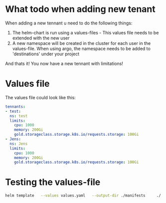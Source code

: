 # What todo when adding new tenant
When adding a new tennant u need to do the following things:
1. The helm-chart is run using a values-files - This values file needs to be extended with the new user
1. A new namespace will be created in the cluster for each user in the values-file. When using argo, the namespace needs to be added to 'destinations' under your project

And thats it! You now have a new tennant with limitations!


# Values file
The values file could look like this:

```yml
tennants:
- test:
  ns: test
  limits:
    cpu: 1000
    memory: 200Gi
    gold.storageclass.storage.k8s.io/requests.storage: 100Gi
- Jens:
  ns: Jens
  limits:
    cpu: 1000
    memory: 200Gi
    gold.storageclass.storage.k8s.io/requests.storage: 100Gi
```

# Testing the values-file
```sh
helm template   --values values.yaml   --output-dir ./manifests     ./
```